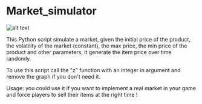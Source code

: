 # Market_simulator

![alt text](https://github.com/Multielio/Market_simulator/blob/master/example.png)

This Python script simulate a market, given the initial price of the product, the volatility of the market (constant), the max price, the min price of the product and other parameters, it generate the item price over time randomly.

To use this script call the "z" function with an integer in argument and remove the graph if you don't need it.

Usage: you could use it if you want to implement a real market in your game and force players to sell their items at the right time !
